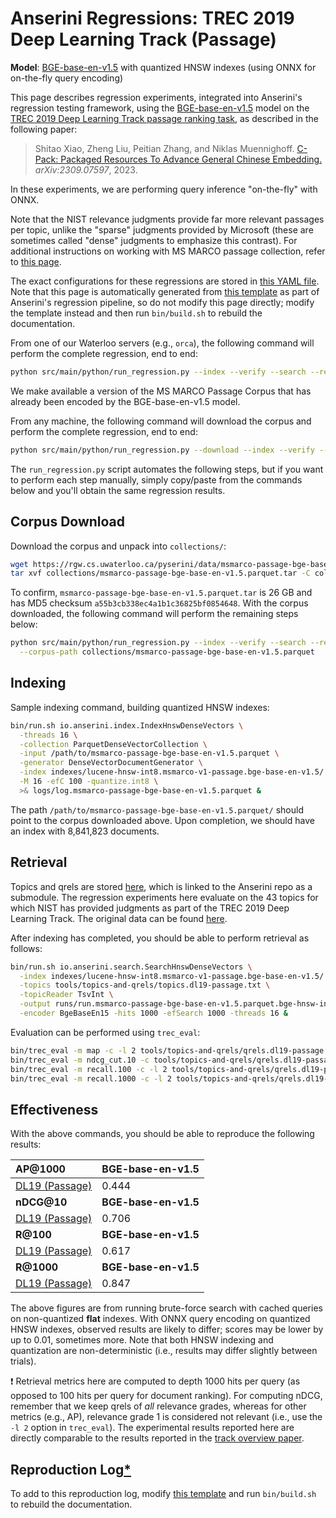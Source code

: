 # Anserini Regressions: TREC 2019 Deep Learning Track (Passage)

**Model**: [BGE-base-en-v1.5](https://huggingface.co/BAAI/bge-base-en-v1.5) with quantized HNSW indexes (using ONNX for on-the-fly query encoding)

This page describes regression experiments, integrated into Anserini's regression testing framework, using the [BGE-base-en-v1.5](https://huggingface.co/BAAI/bge-base-en-v1.5) model on the [TREC 2019 Deep Learning Track passage ranking task](https://trec.nist.gov/data/deep2019.html), as described in the following paper:

> Shitao Xiao, Zheng Liu, Peitian Zhang, and Niklas Muennighoff. [C-Pack: Packaged Resources To Advance General Chinese Embedding.](https://arxiv.org/abs/2309.07597) _arXiv:2309.07597_, 2023.

In these experiments, we are performing query inference "on-the-fly" with ONNX.

Note that the NIST relevance judgments provide far more relevant passages per topic, unlike the "sparse" judgments provided by Microsoft (these are sometimes called "dense" judgments to emphasize this contrast).
For additional instructions on working with MS MARCO passage collection, refer to [this page](experiments-msmarco-passage.md).

The exact configurations for these regressions are stored in [this YAML file](../../src/main/resources/regression/dl19-passage.bge-base-en-v1.5.parquet.hnsw-int8.onnx.yaml).
Note that this page is automatically generated from [this template](../../src/main/resources/docgen/templates/dl19-passage.bge-base-en-v1.5.parquet.hnsw-int8.onnx.template) as part of Anserini's regression pipeline, so do not modify this page directly; modify the template instead and then run `bin/build.sh` to rebuild the documentation.

From one of our Waterloo servers (e.g., `orca`), the following command will perform the complete regression, end to end:

```bash
python src/main/python/run_regression.py --index --verify --search --regression dl19-passage.bge-base-en-v1.5.parquet.hnsw-int8.onnx
```

We make available a version of the MS MARCO Passage Corpus that has already been encoded by the BGE-base-en-v1.5 model.

From any machine, the following command will download the corpus and perform the complete regression, end to end:

```bash
python src/main/python/run_regression.py --download --index --verify --search --regression dl19-passage.bge-base-en-v1.5.parquet.hnsw-int8.onnx
```

The `run_regression.py` script automates the following steps, but if you want to perform each step manually, simply copy/paste from the commands below and you'll obtain the same regression results.

## Corpus Download

Download the corpus and unpack into `collections/`:

```bash
wget https://rgw.cs.uwaterloo.ca/pyserini/data/msmarco-passage-bge-base-en-v1.5.parquet.tar -P collections/
tar xvf collections/msmarco-passage-bge-base-en-v1.5.parquet.tar -C collections/
```

To confirm, `msmarco-passage-bge-base-en-v1.5.parquet.tar` is 26 GB and has MD5 checksum `a55b3cb338ec4a1b1c36825bf0854648`.
With the corpus downloaded, the following command will perform the remaining steps below:

```bash
python src/main/python/run_regression.py --index --verify --search --regression dl19-passage.bge-base-en-v1.5.parquet.hnsw-int8.onnx \
  --corpus-path collections/msmarco-passage-bge-base-en-v1.5.parquet
```

## Indexing

Sample indexing command, building quantized HNSW indexes:

```bash
bin/run.sh io.anserini.index.IndexHnswDenseVectors \
  -threads 16 \
  -collection ParquetDenseVectorCollection \
  -input /path/to/msmarco-passage-bge-base-en-v1.5.parquet \
  -generator DenseVectorDocumentGenerator \
  -index indexes/lucene-hnsw-int8.msmarco-v1-passage.bge-base-en-v1.5/ \
  -M 16 -efC 100 -quantize.int8 \
  >& logs/log.msmarco-passage-bge-base-en-v1.5.parquet &
```

The path `/path/to/msmarco-passage-bge-base-en-v1.5.parquet/` should point to the corpus downloaded above.
Upon completion, we should have an index with 8,841,823 documents.

## Retrieval

Topics and qrels are stored [here](https://github.com/castorini/anserini-tools/tree/master/topics-and-qrels), which is linked to the Anserini repo as a submodule.
The regression experiments here evaluate on the 43 topics for which NIST has provided judgments as part of the TREC 2019 Deep Learning Track.
The original data can be found [here](https://trec.nist.gov/data/deep2019.html).

After indexing has completed, you should be able to perform retrieval as follows:

```bash
bin/run.sh io.anserini.search.SearchHnswDenseVectors \
  -index indexes/lucene-hnsw-int8.msmarco-v1-passage.bge-base-en-v1.5/ \
  -topics tools/topics-and-qrels/topics.dl19-passage.txt \
  -topicReader TsvInt \
  -output runs/run.msmarco-passage-bge-base-en-v1.5.parquet.bge-hnsw-int8-onnx.topics.dl19-passage.txt \
  -encoder BgeBaseEn15 -hits 1000 -efSearch 1000 -threads 16 &
```

Evaluation can be performed using `trec_eval`:

```bash
bin/trec_eval -m map -c -l 2 tools/topics-and-qrels/qrels.dl19-passage.txt runs/run.msmarco-passage-bge-base-en-v1.5.parquet.bge-hnsw-int8-onnx.topics.dl19-passage.txt
bin/trec_eval -m ndcg_cut.10 -c tools/topics-and-qrels/qrels.dl19-passage.txt runs/run.msmarco-passage-bge-base-en-v1.5.parquet.bge-hnsw-int8-onnx.topics.dl19-passage.txt
bin/trec_eval -m recall.100 -c -l 2 tools/topics-and-qrels/qrels.dl19-passage.txt runs/run.msmarco-passage-bge-base-en-v1.5.parquet.bge-hnsw-int8-onnx.topics.dl19-passage.txt
bin/trec_eval -m recall.1000 -c -l 2 tools/topics-and-qrels/qrels.dl19-passage.txt runs/run.msmarco-passage-bge-base-en-v1.5.parquet.bge-hnsw-int8-onnx.topics.dl19-passage.txt
```

## Effectiveness

With the above commands, you should be able to reproduce the following results:

| **AP@1000**                                                                                                  | **BGE-base-en-v1.5**|
|:-------------------------------------------------------------------------------------------------------------|-----------|
| [DL19 (Passage)](https://trec.nist.gov/data/deep2020.html)                                                   | 0.444     |
| **nDCG@10**                                                                                                  | **BGE-base-en-v1.5**|
| [DL19 (Passage)](https://trec.nist.gov/data/deep2020.html)                                                   | 0.706     |
| **R@100**                                                                                                    | **BGE-base-en-v1.5**|
| [DL19 (Passage)](https://trec.nist.gov/data/deep2020.html)                                                   | 0.617     |
| **R@1000**                                                                                                   | **BGE-base-en-v1.5**|
| [DL19 (Passage)](https://trec.nist.gov/data/deep2020.html)                                                   | 0.847     |

The above figures are from running brute-force search with cached queries on non-quantized **flat** indexes.
With ONNX query encoding on quantized HNSW indexes, observed results are likely to differ; scores may be lower by up to 0.01, sometimes more.
Note that both HNSW indexing and quantization are non-deterministic (i.e., results may differ slightly between trials).

❗ Retrieval metrics here are computed to depth 1000 hits per query (as opposed to 100 hits per query for document ranking).
For computing nDCG, remember that we keep qrels of _all_ relevance grades, whereas for other metrics (e.g., AP), relevance grade 1 is considered not relevant (i.e., use the `-l 2` option in `trec_eval`).
The experimental results reported here are directly comparable to the results reported in the [track overview paper](https://arxiv.org/abs/2003.07820).

## Reproduction Log[*](reproducibility.md)

To add to this reproduction log, modify [this template](../../src/main/resources/docgen/templates/dl19-passage.bge-base-en-v1.5.parquet.hnsw-int8.onnx.template) and run `bin/build.sh` to rebuild the documentation.
